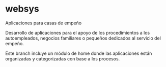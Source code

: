 # websys
Aplicaciones para casas de empeño

Desarrollo de aplicaciones para el apoyo de los procedimientos a los autoempleados,
negocios familiares o pequeños dedicados al servicio del empeño.

Este branch incluye un módulo de home donde las aplicaciones están organizadas y categorizadas con base a los procesos.
